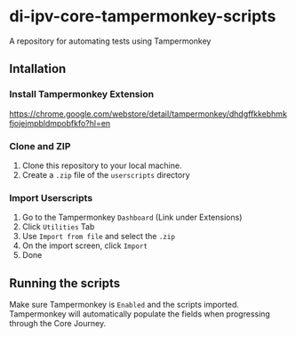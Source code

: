 # di-ipv-core-tampermonkey-scripts
A repository for automating tests using Tampermonkey


## Intallation

### Install Tampermonkey Extension
https://chrome.google.com/webstore/detail/tampermonkey/dhdgffkkebhmkfjojejmpbldmpobfkfo?hl=en 

### Clone and ZIP
1) Clone this repository to your local machine.
2) Create a `.zip` file of the `userscripts` directory


### Import Userscripts

1) Go to the Tampermonkey `Dashboard` (Link under Extensions)
2) Click `Utilities` Tab
3) Use `Import from file` and select the `.zip`
4) On the import screen, click `Import`
5) Done

## Running the scripts
Make sure Tampermonkey is `Enabled` and the scripts imported.
Tampermonkey will automatically populate the fields when progressing through the Core Journey.